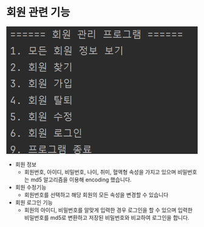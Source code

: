 # 회원 관련 기능<br>
![img.png](img.png)
- 회원 정보
    - 회원번호, 아이디, 비밀번호, 나이, 취미, 혈액형 속성을 가지고 있으며 비밀번호는 md5 알고리즘을 이용해 encoding 했습니다.
- 회원 수정기능 
    - 회원번호를 선택하고 해당 회원의 모든 속성을 변경할 수 있습니다
- 회원 로그인 기능
  - 회원의 아이디, 비밀번호를 알맞게 입력한 경우 로그인을 할 수 있으며 입력한 비밀번호를 md5로 변환하고 저장된 비밀번호와 비교하여 로그인을 합니다.
